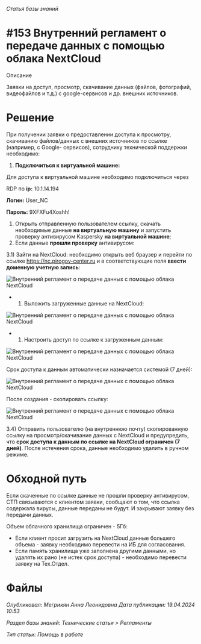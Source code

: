 _Статья базы знаний_

# #153 Внутренний регламент о передаче данных с помощью облака NextCloud

Описание

Заявки на доступ, просмотр, скачивание данных (файлов, фотографий, видеофайлов и т.д.) с google-сервисов и др. внешних источников.

# Решение

При получении заявки о предоставлении доступа к просмотру, скачиванию файлов/данных с внешних источников по ссылке (например, с Google- сервисов), сотруднику технической поддержки необходимо:

1) **Подключиться к виртуальной машине:**

Для доступа к виртуальной машине необходимо подключиться через

RDP по **ip:** 10.1.14.194

**Логин:** User_NC

**Пароль:** 9XFXFu4Xoshh!

1. Открыть отправленную пользователем ссылку, скачать необходимые данные **на виртуальную машину** и запустить проверку антивирусом Kaspersky **на виртуальной машине**;
2. Если данные **прошли проверку** антивирусом:

3.1) Зайти на NextCloud: необходимо открыть веб браузер и перейти по ссылке https://nc.pirogov-center.ru и в соответствующие поля **ввести доменную учетную запись**:

![Внутренний регламент о передаче данных с помощью облака NextCloud](<Внутренний регламент о передаче данных с помощью облака NextCloud.jpeg>)

- 1. Выложить загруженные данные на NextCloud:

![Внутренний регламент о передаче данных с помощью облака NextCloud](<Внутренний регламент о передаче данных с помощью облака NextCloud 1.jpeg>)

- 1. Настроить доступ по ссылке к загруженным данным:

![Внутренний регламент о передаче данных с помощью облака NextCloud](<Внутренний регламент о передаче данных с помощью облака NextCloud 2.jpeg>)

Срок доступа к данным автоматически назначается системой (7 дней):

![Внутренний регламент о передаче данных с помощью облака NextCloud](<Внутренний регламент о передаче данных с помощью облака NextCloud 3.jpeg>)

После создания - скопировать ссылку:

![Внутренний регламент о передаче данных с помощью облака NextCloud](<Внутренний регламент о передаче данных с помощью облака NextCloud 4.jpeg>)

3.4) Отправить пользователю (на внутреннюю почту) скопированную ссылку на просмотр/скачивание данных с NextCloud и предупредить, что **срок доступа к данным по ссылке на NextCloud ограничен (7 дней)**. После истечения срока, данные необходимо удалить в ручном режиме.

# Обходной путь

Если скаченные по ссылке данные не прошли проверку антивирусом, СТП связываются с клиентом заявки, сообщают о том, что ссылка содержала вирусы, данные переданы не будут. И закрывают заявку без передачи данных.

Объем облачного хранилища ограничен - 5Гб:

- Если клиент просит загрузить на NextCloud данные большего объема - заявку необходимо перевести на ИБ для согласования.
- Если память хранилища уже заполнена другими данными, но удалять их рано (не истек срок доступа) - необходимо перевести заявку на Тех.Отдел.

# Файлы

_Опубликовал: Мегрикян Анна Леонидовна Дата публикации: 19.04.2024 10:53_

_Раздел базы знаний: Технические статьи > Регламенты_

_Тип статьи: Помощь в работе_